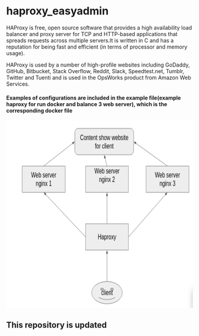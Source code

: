 # haproxy_easyadmin

HAProxy is free, open source software that provides a high availability load balancer and proxy server for TCP and HTTP-based applications that spreads requests across multiple servers.It is written in C and has a reputation for being fast and efficient (in terms of processor and memory usage).

HAProxy is used by a number of high-profile websites including GoDaddy, GitHub, Bitbucket, Stack Overflow, Reddit, Slack, Speedtest.net, Tumblr, Twitter and Tuenti and is used in the OpsWorks product from Amazon Web Services.

####  Examples of configurations are included in the example file(example haproxy for run docker and balance 3 web server), which is the corresponding docker file

<img src="haproxy.png" height="500" width="500"></img>



## This repository is updated


